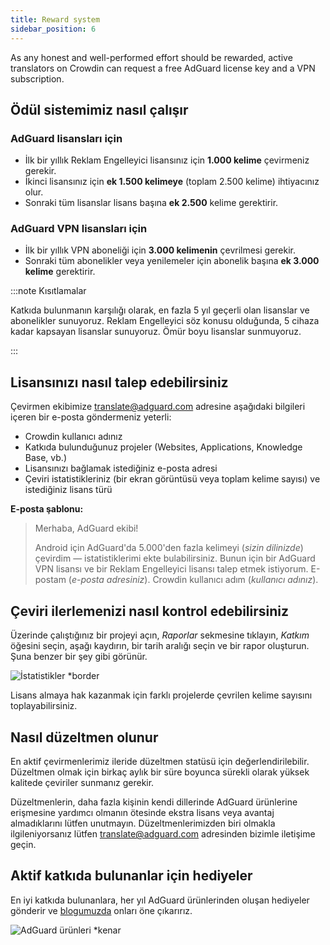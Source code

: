 ```yaml
---
title: Reward system
sidebar_position: 6
---
```


As any honest and well-performed effort should be rewarded, active translators on Crowdin can request a free AdGuard license key and a VPN subscription.

## Ödül sistemimiz nasıl çalışır

### AdGuard lisansları için

- İlk bir yıllık Reklam Engelleyici lisansınız için **1.000 kelime** çevirmeniz gerekir.
- İkinci lisansınız için **ek 1.500 kelimeye** (toplam 2.500 kelime) ihtiyacınız olur.
- Sonraki tüm lisanslar lisans başına **ek 2.500** kelime gerektirir.

### AdGuard VPN lisansları için

- İlk bir yıllık VPN aboneliği için **3.000 kelimenin** çevrilmesi gerekir.
- Sonraki tüm abonelikler veya yenilemeler için abonelik başına **ek 3.000 kelime** gerektirir.

:::note Kısıtlamalar

Katkıda bulunmanın karşılığı olarak, en fazla 5 yıl geçerli olan lisanslar ve abonelikler sunuyoruz. Reklam Engelleyici söz konusu olduğunda, 5 cihaza kadar kapsayan lisanslar sunuyoruz. Ömür boyu lisanslar sunmuyoruz.

:::

## Lisansınızı nasıl talep edebilirsiniz

Çevirmen ekibimize [translate@adguard.com](mailto:translate@adguard.com) adresine aşağıdaki bilgileri içeren bir e-posta göndermeniz yeterli:

- Crowdin kullanıcı adınız
- Katkıda bulunduğunuz projeler (Websites, Applications, Knowledge Base, vb.)
- Lisansınızı bağlamak istediğiniz e-posta adresi
- Çeviri istatistikleriniz (bir ekran görüntüsü veya toplam kelime sayısı) ve istediğiniz lisans türü

**E-posta şablonu:**

> Merhaba, AdGuard ekibi!
> 
> Android için AdGuard'da 5.000'den fazla kelimeyi (*sizin dilinizde*) çevirdim — istatistiklerimi ekte bulabilirsiniz. Bunun için bir AdGuard VPN lisansı ve bir Reklam Engelleyici lisansı talep etmek istiyorum. E-postam (*e-posta adresiniz*). Crowdin kullanıcı adım (*kullanıcı adınız*).

## Çeviri ilerlemenizi nasıl kontrol edebilirsiniz

Üzerinde çalıştığınız bir projeyi açın, *Raporlar* sekmesine tıklayın, *Katkım* öğesini seçin, aşağı kaydırın, bir tarih aralığı seçin ve bir rapor oluşturun. Şuna benzer bir şey gibi görünür.

![İstatistikler *border](https://cdn.adtidy.org/content/kb/ad_blocker/miscellaneous/adguard_translations/statistics.png)

Lisans almaya hak kazanmak için farklı projelerde çevrilen kelime sayısını toplayabilirsiniz.

## Nasıl düzeltmen olunur

En aktif çevirmenlerimiz ileride düzeltmen statüsü için değerlendirilebilir. Düzeltmen olmak için birkaç aylık bir süre boyunca sürekli olarak yüksek kalitede çeviriler sunmanız gerekir.

Düzeltmenlerin, daha fazla kişinin kendi dillerinde AdGuard ürünlerine erişmesine yardımcı olmanın ötesinde ekstra lisans veya avantaj almadıklarını lütfen unutmayın. Düzeltmenlerimizden biri olmakla ilgileniyorsanız lütfen [translate@adguard.com](mailto:translate@adguard.com) adresinden bizimle iletişime geçin.

## Aktif katkıda bulunanlar için hediyeler

En iyi katkıda bulunanlara, her yıl AdGuard ürünlerinden oluşan hediyeler gönderir ve [blogumuzda](https://adguard.com/en/blog/best-contributors-2023.html) onları öne çıkarırız.

![AdGuard ürünleri *kenar](https://cdn.adguard.com/public/Adguard/Blog/presents.png)
